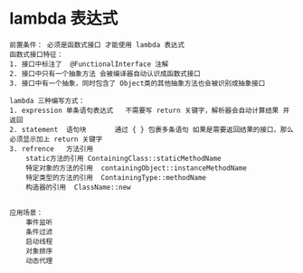 # lambda 表达式
    前置条件： 必须是函数式接口 才能使用 lambda 表达式
    函数式接口特征：
    1. 接口中标注了  @FunctionalInterface 注解
    2. 接口中只有一个抽象方法 会被编译器自动认识成函数式接口
    3. 接口中有一个抽象，同时包含了 Object类的其他抽象方法也会被识别成抽象接口
    
    lambda 三种编写方式：
    1. expression 单条语句表达式   不需要写 return 关键字，解析器会自动计算结果 并返回
    2. statement  语句块       通过 { } 包裹多条语句 如果是需要返回结果的接口，那么必须显示加上 return 关键字
    3. refrence   方法引用
        static方法的引用	ContainingClass::staticMethodName
        特定对象的方法的引用	containingObject::instanceMethodName
        特定类型的方法的引用	ContainingType::methodName
        构造器的引用	ClassName::new
        
        
    应用场景：
        事件监听
        条件过滤
        启动线程
        对象排序
        动态代理
    